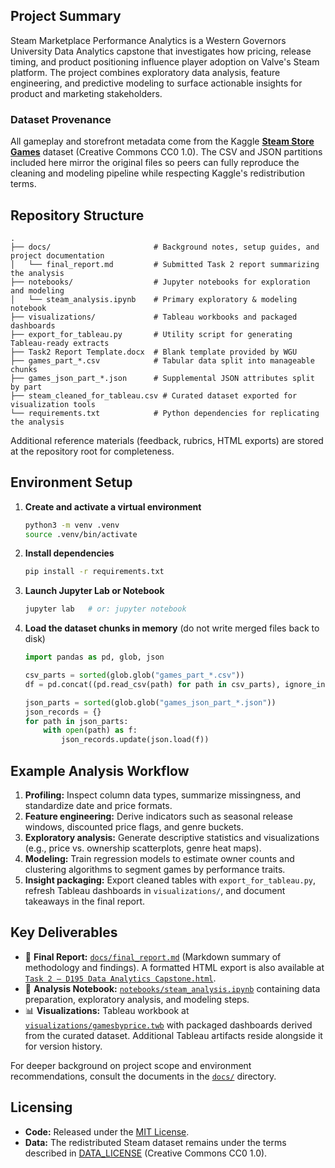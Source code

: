 ## Project Summary

Steam Marketplace Performance Analytics is a Western Governors University Data Analytics capstone that investigates how pricing, release timing, and product positioning influence player adoption on Valve's Steam platform. The project combines exploratory data analysis, feature engineering, and predictive modeling to surface actionable insights for product and marketing stakeholders.

### Dataset Provenance

All gameplay and storefront metadata come from the Kaggle [**Steam Store Games**](https://www.kaggle.com/datasets/nikdavis/steam-store-games) dataset (Creative Commons CC0 1.0). The CSV and JSON partitions included here mirror the original files so peers can fully reproduce the cleaning and modeling pipeline while respecting Kaggle's redistribution terms.

## Repository Structure

```
.
├── docs/                       # Background notes, setup guides, and project documentation
│   └── final_report.md         # Submitted Task 2 report summarizing the analysis
├── notebooks/                  # Jupyter notebooks for exploration and modeling
│   └── steam_analysis.ipynb    # Primary exploratory & modeling notebook
├── visualizations/             # Tableau workbooks and packaged dashboards
├── export_for_tableau.py       # Utility script for generating Tableau-ready extracts
├── Task2 Report Template.docx  # Blank template provided by WGU
├── games_part_*.csv            # Tabular data split into manageable chunks
├── games_json_part_*.json      # Supplemental JSON attributes split by part
├── steam_cleaned_for_tableau.csv # Curated dataset exported for visualization tools
└── requirements.txt            # Python dependencies for replicating the analysis
```
Additional reference materials (feedback, rubrics, HTML exports) are stored at the repository root for completeness.

## Environment Setup
1. **Create and activate a virtual environment**
   ```bash
   python3 -m venv .venv
   source .venv/bin/activate
   ```
2. **Install dependencies**
   ```bash
   pip install -r requirements.txt
   ```
3. **Launch Jupyter Lab or Notebook**
   ```bash
   jupyter lab   # or: jupyter notebook
   ```
4. **Load the dataset chunks in memory** (do not write merged files back to disk)
   ```python
   import pandas as pd, glob, json

   csv_parts = sorted(glob.glob("games_part_*.csv"))
   df = pd.concat((pd.read_csv(path) for path in csv_parts), ignore_index=True)

   json_parts = sorted(glob.glob("games_json_part_*.json"))
   json_records = {}
   for path in json_parts:
       with open(path) as f:
           json_records.update(json.load(f))
   ```

## Example Analysis Workflow
1. **Profiling:** Inspect column data types, summarize missingness, and standardize date and price formats.
2. **Feature engineering:** Derive indicators such as seasonal release windows, discounted price flags, and genre buckets.
3. **Exploratory analysis:** Generate descriptive statistics and visualizations (e.g., price vs. ownership scatterplots, genre heat maps).
4. **Modeling:** Train regression models to estimate owner counts and clustering algorithms to segment games by performance traits.
5. **Insight packaging:** Export cleaned tables with `export_for_tableau.py`, refresh Tableau dashboards in `visualizations/`, and document takeaways in the final report.

## Key Deliverables
- 📄 **Final Report:** [`docs/final_report.md`](docs/final_report.md) (Markdown summary of methodology and findings). A formatted HTML export is also available at [`Task 2 — D195 Data Analytics Capstone.html`](Task%202%20%E2%80%94%20D195%20Data%20Analytics%20Capstone.html).
- 📓 **Analysis Notebook:** [`notebooks/steam_analysis.ipynb`](notebooks/steam_analysis.ipynb) containing data preparation, exploratory analysis, and modeling steps.
- 📊 **Visualizations:** Tableau workbook at [`visualizations/gamesbyprice.twb`](visualizations/gamesbyprice.twb) with packaged dashboards derived from the curated dataset. Additional Tableau artifacts reside alongside it for version history.

For deeper background on project scope and environment recommendations, consult the documents in the [`docs/`](docs/README.md) directory.

## Licensing
- **Code:** Released under the [MIT License](LICENSE).
- **Data:** The redistributed Steam dataset remains under the terms described in [DATA_LICENSE](DATA_LICENSE) (Creative Commons CC0 1.0).
